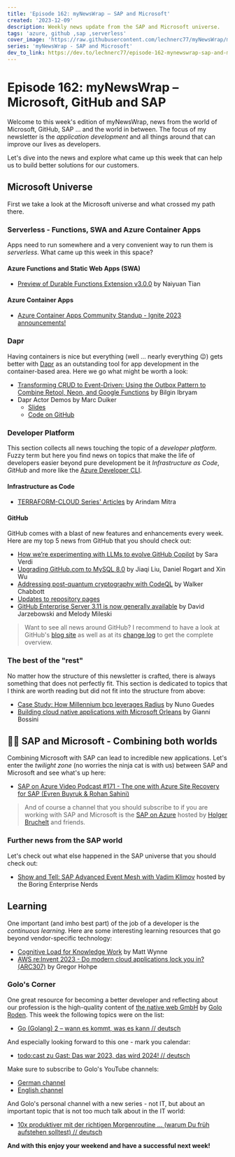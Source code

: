 ```yaml
---
title: 'Episode 162: myNewsWrap – SAP and Microsoft'
created: '2023-12-09'
description: Weekly news update from the SAP and Microsoft universe.
tags: 'azure, github ,sap ,serverless'
cover_image: 'https://raw.githubusercontent.com/lechnerc77/myNewsWrap/main/episodes/cover-images/episode162small.png'
series: 'myNewsWrap - SAP and Microsoft'
dev_to_link: https://dev.to/lechnerc77/episode-162-mynewswrap-sap-and-microsoft-3h1m
---
```


# Episode 162: myNewsWrap – Microsoft, GitHub and SAP

Welcome to this week's edition of myNewsWrap, news from the world of Microsoft, GitHub, SAP ... and the world in between. The focus of my newsletter is the *application development* and all things around that can improve our lives as developers.

Let's dive into the news and explore what came up this week that can help us to build better solutions for our customers.

## Microsoft Universe

First we take a look at the Microsoft universe and what crossed my path there.

### Serverless - Functions, SWA and Azure Container Apps

Apps need to run somewhere and a very convenient way to run them is *serverless*. What came up this week in this space?

#### Azure Functions and Static Web Apps (SWA)

* [Preview of Durable Functions Extension v3.0.0](https://techcommunity.microsoft.com/t5/apps-on-azure-blog/preview-of-durable-functions-extension-v3-0-0/ba-p/4000452) by Naiyuan Tian

#### Azure Container Apps

* [Azure Container Apps Community Standup - Ignite 2023 announcements!](https://www.youtube.com/live/T7SBOnTX830?si=drK6rcF5d86GQ4tG)

### Dapr

Having containers is nice but everything (well ... nearly everything 😉) gets better with [Dapr](https://dapr.io/) as an outstanding tool for app development in the container-based area. Here we go what might be worth a look:

* [Transforming CRUD to Event-Driven: Using the Outbox Pattern to Combine Retool, Neon, and Google Functions](https://www.diagrid.io/blog/transforming-crud-to-event-driven) by Bilgin Ibryam
* Dapr Actor Demos by Marc Duiker
  * [Slides](https://marcduiker.dev/articles/2023/125.cloudbrew-dapr-actors.pdf)
  * [Code on GitHub](https://github.com/diagrid-labs/dapr-actor-demos)

### Developer Platform

This section collects all news touching the topic of a *developer platform*. Fuzzy term but here you find news on topics that make the life of developers easier beyond pure development be it *Infrastructure as Code*, *GitHub* and more like the [Azure Developer CLI](https://github.com/Azure/azure-dev).  

#### Infrastructure as Code

* [TERRAFORM-CLOUD Series' Articles](https://dev.to/arindam0310018/series/25577) by Arindam Mitra

#### GitHub

GitHub comes with a blast of new features and enhancements every week. Here are my top 5 news from GitHub that you should check out:

* [How we’re experimenting with LLMs to evolve GitHub Copilot](https://github.blog/2023-12-06-how-were-experimenting-with-llms-to-evolve-github-copilot/) by Sara Verdi
* [Upgrading GitHub.com to MySQL 8.0](https://github.blog/2023-12-07-upgrading-github-com-to-mysql-8-0/) by Jiaqi Liu, Daniel Rogart and Xin Wu
* [Addressing post-quantum cryptography with CodeQL](https://github.blog/2023-12-05-addressing-post-quantum-cryptography-with-codeql/) by Walker Chabbott
* [Updates to repository pages](https://github.blog/changelog/2023-12-06-updates-to-repository-pages/)
* [GitHub Enterprise Server 3.11 is now generally available](https://github.blog/2023-12-05-github-enterprise-server-3-11-is-now-generally-available/) by David Jarzebowski and Melody Mileski

> Want to see all news around GitHub? I recommend to have a look at GitHub's [blog site](https://github.blog/) as well as at its [change log](https://github.blog/changelog/) to get the complete overview.

### The best of the "rest"

No matter how the structure of this newsletter is crafted, there is always something that does not perfectly fit. This section is dedicated to topics that I think are worth reading but did not fit into the structure from above:

* [Case Study: How Millennium bcp leverages Radius](https://blog.radapp.io/posts/2023/12/06/case-study-how-millennium-bcp-leverages-radius) by Nuno Guedes
* [Building cloud native applications with Microsoft Orleans](https://blog.codiceplastico.com/building-cloud-native-applications-with-microsoft-orleans/) by Gianni Bossini

## 🐱‍👤 SAP and Microsoft - Combining both worlds

Combining Microsoft with SAP can lead to incredible new applications. Let's enter the *twilight zone* (no worries the ninja cat is with us) between SAP and Microsoft and see what's up here:

* [SAP on Azure Video Podcast #171 - The one with Azure Site Recovery for SAP (Evren Buyruk & Rohan Sahini)](https://youtu.be/p0gpYi0ZPiE?si=HWXKuY37420bYjZ-)

> And of course a channel that you should subscribe to if you are working with SAP and Microsoft is the [SAP on Azure](https://www.youtube.com/@SAPonAzure) hosted by [Holger Bruchelt](https://www.linkedin.com/in/holger-bruchelt/) and friends.

### Further news from the SAP world

Let's check out what else happened in the SAP universe that you should check out:

* [Show and Tell: SAP Advanced Event Mesh with Vadim Klimov](https://youtu.be/Ytksl3ZIVuQ?si=tsfXOquScyiDjr3N) hosted by the Boring Enterprise Nerds

## Learning

One important (and imho best part) of the job of a developer is the *continuous learning*. Here are some interesting learning resources that go beyond vendor-specific technology:

* [Cognitive Load for Knowledge Work](https://mattwynne.net/cognitive-load-for-knowledge-work) by Matt Wynne
* [AWS re:Invent 2023 - Do modern cloud applications lock you in? (ARC307)](https://youtu.be/jykSBmnAM2I?si=ehO4qEOmn67gwJDG) by Gregor Hohpe

### Golo's Corner

One great resource for becoming a better developer and reflecting about our profession is the high-quality content of [the native web GmbH](https://thenativeweb.io/) by [Golo Roden](https://twitter.com/goloroden). This week the following topics were on the list:

* [Go (Golang) 2 – wann es kommt, was es kann // deutsch](https://youtu.be/tCLm8ZgYzpQ?si=ze0R7afPKKi0ek07)

And especially looking forward to this one - mark you calendar:

* [todo:cast zu Gast: Das war 2023, das wird 2024! // deutsch](https://www.youtube.com/live/RE8sCWoBQ94?si=D4zz6YBLVi1zJQxl)

Make sure to subscribe to Golo's YouTube channels:

* [German channel](https://www.youtube.com/@thenativeweb)
* [English channel](https://www.youtube.com/@thenativeweb-en)

And Golo's personal channel with a new series - not IT, but about an important topic that is not too much talk about in the IT world:

* [10x produktiver mit der richtigen Morgenroutine … (warum Du früh aufstehen solltest) // deutsch](https://youtu.be/1HNulv9jYFU?si=63G8C_RhhH-_69Ia)

**And with this enjoy your weekend and have a successful next week!**
